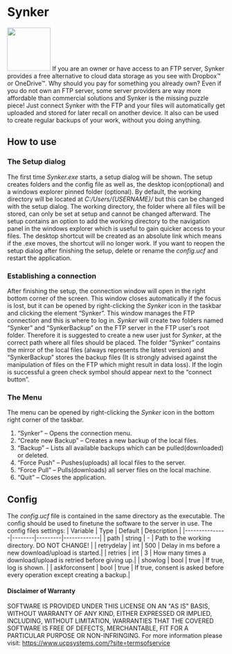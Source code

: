 # Synker
<img src="https://www.ucpsystems.com/version/synker/synker_logo.png" width="100" height="100">
If you are an owner or have access to an FTP server, Synker provides a free alternative to cloud data storage as you see with Dropbox™ or OneDrive™. Why should you pay for something you already own? Even if you do not own an FTP server, some server providers are way more affordable than commercial solutions and Synker is the missing puzzle piece! Just connect Synker with the FTP and your files will automatically get uploaded and stored for later recall on another device. It also can be used to create regular backups of your work, without you doing anything.

## How to use
### The Setup dialog
The first time _Synker.exe_ starts, a setup dialog will be shown. The setup creates folders and the config file as well as, the desktop icon(optional) and a windows explorer pinned folder (optional). By default, the working directory will be located at _C:/Users/{USERNAME}/_ but this can be changed with the setup dialog. The working directory, the folder where all files will be stored, can only be set at setup and cannot be changed afterward. The setup contains an option to add the working directory to the navigation panel in the windows explorer which is useful to gain quicker access to your files. The desktop shortcut will be created as an absolute link which means if the .exe moves, the shortcut will no longer work. If you want to reopen the setup dialog after finishing the setup, delete or rename the _config.ucf_ and restart the application. 
 
### Establishing a connection
After finishing the setup, the connection window will open in the right bottom corner of the screen. This window closes automatically if the focus is lost, but it can be opened by right-clicking the _Synker_ icon in the taskbar and clicking the element “Synker”. This window manages the FTP connection and this is where to log in. _Synker_ will create two folders named “Synker” and “SynkerBackup” on the FTP server in the FTP user's root folder. Therefore it is suggested to create a new user just for _Synker_, at the correct path where all files should be placed. The folder “Synker” contains the mirror of the local files (always represents the latest version) and “SynkerBackup” stores the backup files (It is strongly advised against the manipulation of files on the FTP  which might result in data loss). If the login is successful a green check symbol should appear next to the “connect button”.

### The Menu
The menu can be opened by right-clicking the _Synker_ icon in the bottom right corner of the taskbar. 
1. “Synker” – Opens the connection menu.
2. “Create new Backup” – Creates a new backup of the local files.
3. “Backup” – Lists all available backups which can be pulled(downloaded) or deleted.
4. “Force Push” – Pushes(uploads) all local files to the server. 
5. “Force Pull” – Pulls(downloads) all server files on the local machine.
6. “Quit” – Closes the application.

## Config
The _config.ucf_ file is contained in the same directory as the executable. The config should be used to finetune the software to the server in use. The config files settings:
| Variable      | Type   | Default | Description |
|---------------|--------|---------|-------------|
| path          | string | -       | Path to the working directory. DO NOT CHANGE! |
| retrydelay    | int    | 500     | Delay in ms before a new download/upload is started.|
| retries       | int    | 3       | How many times a download/upload is retried before giving up.|
| showlog       | bool   | true    | If true, log is shown. |
| askforconsent | bool   | true    | If true, consent is asked before every operation except creating a backup.|




#### Disclaimer of Warranty
SOFTWARE IS PROVIDED UNDER THIS LICENSE ON AN "AS IS" BASIS, WITHOUT WARRANTY OF ANY KIND, EITHER EXPRESSED OR IMPLIED, INCLUDING, WITHOUT LIMITATION, WARRANTIES THAT THE COVERED SOFTWARE IS FREE OF DEFECTS, MERCHANTABLE, FIT FOR A PARTICULAR PURPOSE OR NON-INFRINGING. 
For more information please visit: https://www.ucpsystems.com/?site=termsofservice

